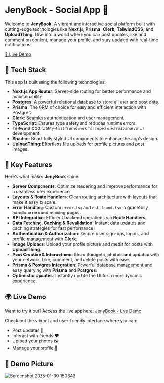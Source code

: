 # JenyBook - Social App 🌟

Welcome to **JenyBook**! A vibrant and interactive social platform built with cutting-edge technologies like **Next.js**, **Prisma**, **Clerk**, **TailwindCSS**, and **UploadThing**. Dive into a world where you can post updates, like and comment on content, manage your profile, and stay updated with real-time notifications.

[🚀 Live Demo](https://next-js-social-app.vercel.app/)

## 🌈 Tech Stack

This app is built using the following technologies:

- **Next.js App Router**: Server-side routing for better performance and maintainability.
- **Postgres**: A powerful relational database to store all user and post data.
- **Prisma**: The ORM of choice for easy and efficient interaction with Postgres.
- **Clerk**: Seamless authentication and user management.
- **TypeScript**: Ensures type safety and reduces runtime errors.
- **Tailwind CSS**: Utility-first framework for rapid and responsive UI development.
- **Shadcn**: Beautifully styled UI components to enhance the app’s design.
- **UploadThing**: Effortless file uploads for profile pictures and post images.

## 🌟 Key Features

Here’s what makes **JenyBook** shine:

- **Server Components**: Optimize rendering and improve performance for a seamless user experience.
- **Layouts & Route Handlers**: Clean routing architecture with layouts that make it easy to scale.
- **Error Handling**: Custom `error.tsx` and `not-found.tsx` to gracefully handle errors and missing pages.
- **API Integration**: Efficient backend operations via **Route Handlers**.
- **Data Fetching, Caching & Revalidation**: Instant data updates and caching strategies for fast performance.
- **Authentication & Authorization**: Secure user sign-ups, logins, and profile management with **Clerk**.
- **Image Uploads**: Upload your profile picture and media for posts with **UploadThing**.
- **Post Creation & Interactions**: Share thoughts, photos, and updates with your network. Like, comment, and delete posts with ease.
- **Prisma & Postgres Integration**: Powerful database management and easy querying with **Prisma** and **Postgres**.
- **Optimistic Updates**: Instantly update the UI for a more dynamic experience.

## 🌍 Live Demo

Want to try it out? Access the live app here: [JenyBook - Live Demo](https://next-js-social-app.vercel.app/)

Check out the vibrant and user-friendly interface where you can:
- Post updates 📣
- Interact with friends ❤️
- Upload your photos 🖼️
- Manage your profile 👤

## 🌟 Demo Picture
![Screenshot 2025-01-30 150343](https://github.com/user-attachments/assets/63979a40-9ea4-4c09-98cf-33d10bb84e48)


